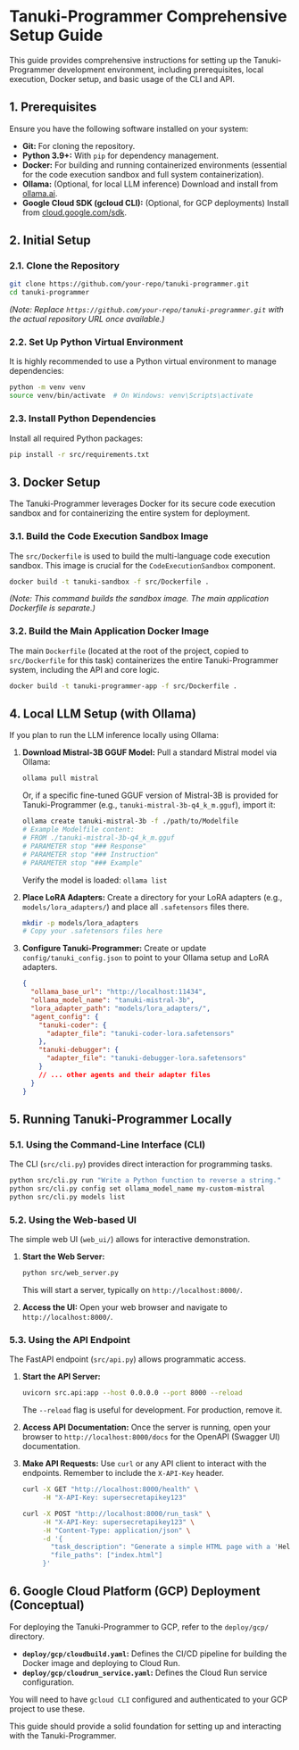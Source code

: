 # Tanuki-Programmer Comprehensive Setup Guide

This guide provides comprehensive instructions for setting up the Tanuki-Programmer development environment, including prerequisites, local execution, Docker setup, and basic usage of the CLI and API.

## 1. Prerequisites

Ensure you have the following software installed on your system:

-   **Git:** For cloning the repository.
-   **Python 3.9+:** With `pip` for dependency management.
-   **Docker:** For building and running containerized environments (essential for the code execution sandbox and full system containerization).
-   **Ollama:** (Optional, for local LLM inference) Download and install from [ollama.ai](https://ollama.ai/).
-   **Google Cloud SDK (gcloud CLI):** (Optional, for GCP deployments) Install from [cloud.google.com/sdk](https://cloud.google.com/sdk).

## 2. Initial Setup

### 2.1. Clone the Repository

```bash
git clone https://github.com/your-repo/tanuki-programmer.git
cd tanuki-programmer
```
*(Note: Replace `https://github.com/your-repo/tanuki-programmer.git` with the actual repository URL once available.)*

### 2.2. Set Up Python Virtual Environment

It is highly recommended to use a Python virtual environment to manage dependencies:

```bash
python -m venv venv
source venv/bin/activate  # On Windows: venv\Scripts\activate
```

### 2.3. Install Python Dependencies

Install all required Python packages:

```bash
pip install -r src/requirements.txt
```

## 3. Docker Setup

The Tanuki-Programmer leverages Docker for its secure code execution sandbox and for containerizing the entire system for deployment.

### 3.1. Build the Code Execution Sandbox Image

The `src/Dockerfile` is used to build the multi-language code execution sandbox. This image is crucial for the `CodeExecutionSandbox` component.

```bash
docker build -t tanuki-sandbox -f src/Dockerfile .
```
*(Note: This command builds the sandbox image. The main application Dockerfile is separate.)*

### 3.2. Build the Main Application Docker Image

The main `Dockerfile` (located at the root of the project, copied to `src/Dockerfile` for this task) containerizes the entire Tanuki-Programmer system, including the API and core logic.

```bash
docker build -t tanuki-programmer-app -f src/Dockerfile .
```

## 4. Local LLM Setup (with Ollama)

If you plan to run the LLM inference locally using Ollama:

1.  **Download Mistral-3B GGUF Model:**
    Pull a standard Mistral model via Ollama:
    ```bash
    ollama pull mistral
    ```
    Or, if a specific fine-tuned GGUF version of Mistral-3B is provided for Tanuki-Programmer (e.g., `tanuki-mistral-3b-q4_k_m.gguf`), import it:
    ```bash
    ollama create tanuki-mistral-3b -f ./path/to/Modelfile
    # Example Modelfile content:
    # FROM ./tanuki-mistral-3b-q4_k_m.gguf
    # PARAMETER stop "### Response"
    # PARAMETER stop "### Instruction"
    # PARAMETER stop "### Example"
    ```
    Verify the model is loaded: `ollama list`

2.  **Place LoRA Adapters:**
    Create a directory for your LoRA adapters (e.g., `models/lora_adapters/`) and place all `.safetensors` files there.
    ```bash
    mkdir -p models/lora_adapters
    # Copy your .safetensors files here
    ```

3.  **Configure Tanuki-Programmer:**
    Create or update `config/tanuki_config.json` to point to your Ollama setup and LoRA adapters.
    ```json
    {
      "ollama_base_url": "http://localhost:11434",
      "ollama_model_name": "tanuki-mistral-3b",
      "lora_adapter_path": "models/lora_adapters/",
      "agent_config": {
        "tanuki-coder": {
          "adapter_file": "tanuki-coder-lora.safetensors"
        },
        "tanuki-debugger": {
          "adapter_file": "tanuki-debugger-lora.safetensors"
        }
        // ... other agents and their adapter files
      }
    }
    ```

## 5. Running Tanuki-Programmer Locally

### 5.1. Using the Command-Line Interface (CLI)

The CLI (`src/cli.py`) provides direct interaction for programming tasks.

```bash
python src/cli.py run "Write a Python function to reverse a string."
python src/cli.py config set ollama_model_name my-custom-mistral
python src/cli.py models list
```

### 5.2. Using the Web-based UI

The simple web UI (`web_ui/`) allows for interactive demonstration.

1.  **Start the Web Server:**
    ```bash
    python src/web_server.py
    ```
    This will start a server, typically on `http://localhost:8000/`.

2.  **Access the UI:**
    Open your web browser and navigate to `http://localhost:8000/`.

### 5.3. Using the API Endpoint

The FastAPI endpoint (`src/api.py`) allows programmatic access.

1.  **Start the API Server:**
    ```bash
    uvicorn src.api:app --host 0.0.0.0 --port 8000 --reload
    ```
    The `--reload` flag is useful for development. For production, remove it.

2.  **Access API Documentation:**
    Once the server is running, open your browser to `http://localhost:8000/docs` for the OpenAPI (Swagger UI) documentation.

3.  **Make API Requests:**
    Use `curl` or any API client to interact with the endpoints. Remember to include the `X-API-Key` header.

    ```bash
    curl -X GET "http://localhost:8000/health" \
         -H "X-API-Key: supersecretapikey123"

    curl -X POST "http://localhost:8000/run_task" \
         -H "X-API-Key: supersecretapikey123" \
         -H "Content-Type: application/json" \
         -d '{
           "task_description": "Generate a simple HTML page with a 'Hello World' heading.",
           "file_paths": ["index.html"]
         }'
    ```

## 6. Google Cloud Platform (GCP) Deployment (Conceptual)

For deploying the Tanuki-Programmer to GCP, refer to the `deploy/gcp/` directory.

-   **`deploy/gcp/cloudbuild.yaml`:** Defines the CI/CD pipeline for building the Docker image and deploying to Cloud Run.
-   **`deploy/gcp/cloudrun_service.yaml`:** Defines the Cloud Run service configuration.

You will need to have `gcloud CLI` configured and authenticated to your GCP project to use these.

This guide should provide a solid foundation for setting up and interacting with the Tanuki-Programmer.
